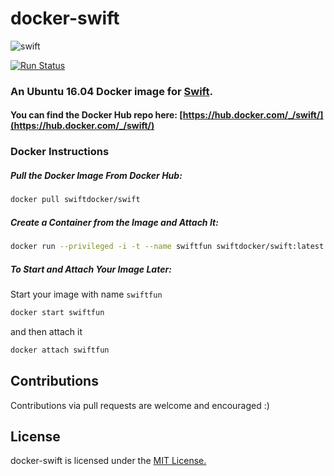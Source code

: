 # docker-swift

![swift](https://raw.githubusercontent.com/hamin/EventSource.Swift/master/swift-logo.png)

[![Run Status](https://api.shippable.com/projects/58663bf6f6c7101000c4038f/badge?branch=master)](https://app.shippable.com/github/swiftdocker/docker-swift)

### An Ubuntu 16.04 Docker image for [Swift](https://swift.org).

#### You can find the Docker Hub repo here: [https://hub.docker.com/_/swift/](https://hub.docker.com/_/swift/)


### Docker Instructions

##### Pull the Docker Image From Docker Hub:

```bash
docker pull swiftdocker/swift
```

##### Create a Container from the Image and Attach It:

```bash
docker run --privileged -i -t --name swiftfun swiftdocker/swift:latest /bin/bash
```

##### To Start and Attach Your Image Later:

Start your image with name `swiftfun`

```bash
docker start swiftfun
```

and then attach it

```bash
docker attach swiftfun
```


## Contributions

Contributions via pull requests are welcome and encouraged :)

## License

docker-swift is licensed under the [MIT License.](LICENSE.md)
